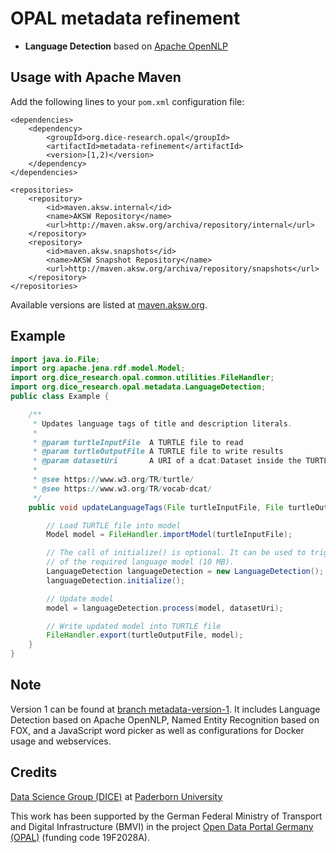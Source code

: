 # OPAL metadata refinement

* **Language Detection** based on [Apache OpenNLP](https://opennlp.apache.org/)


## Usage with Apache Maven

Add the following lines to your `pom.xml` configuration file:

	<dependencies>
		<dependency>
			<groupId>org.dice-research.opal</groupId>
			<artifactId>metadata-refinement</artifactId>
			<version>[1,2)</version>
		</dependency>
	</dependencies>
	
	<repositories>
		<repository>
			<id>maven.aksw.internal</id>
			<name>AKSW Repository</name>
			<url>http://maven.aksw.org/archiva/repository/internal</url>
		</repository>
		<repository>
			<id>maven.aksw.snapshots</id>
			<name>AKSW Snapshot Repository</name>
			<url>http://maven.aksw.org/archiva/repository/snapshots</url>
		</repository>
	</repositories>
	
Available versions are listed at [maven.aksw.org](https://maven.aksw.org/archiva/#advancedsearch~internal/org.dice-research.opal~metadata-refinement~~~~~30).

## Example

```Java
import java.io.File;
import org.apache.jena.rdf.model.Model;
import org.dice_research.opal.common.utilities.FileHandler;
import org.dice_research.opal.metadata.LanguageDetection;
public class Example {

	/**
	 * Updates language tags of title and description literals.
	 * 
	 * @param turtleInputFile  A TURTLE file to read
	 * @param turtleOutputFile A TURTLE file to write results
	 * @param datasetUri       A URI of a dcat:Dataset inside the TURTLE data
	 * 
	 * @see https://www.w3.org/TR/turtle/
	 * @see https://www.w3.org/TR/vocab-dcat/
	 */
	public void updateLanguageTags(File turtleInputFile, File turtleOutputFile, String datasetUri) throws Exception {

		// Load TURTLE file into model
		Model model = FileHandler.importModel(turtleInputFile);

		// The call of initialize() is optional. It can be used to trigger the download
		// of the required language model (10 MB).
		LanguageDetection languageDetection = new LanguageDetection();
		languageDetection.initialize();

		// Update model
		model = languageDetection.process(model, datasetUri);

		// Write updated model into TURTLE file
		FileHandler.export(turtleOutputFile, model);
	}
}

```



## Note

Version 1 can be found at [branch metadata-version-1](https://github.com/projekt-opal/metadata-extraction/tree/metadata-version-1).
It includes 
Language Detection based on Apache OpenNLP,
Named Entity Recognition based on FOX, and
a JavaScript word picker
as well as configurations for Docker usage and webservices.


## Credits

[Data Science Group (DICE)](https://dice-research.org/) at [Paderborn University](https://www.uni-paderborn.de/)

This work has been supported by the German Federal Ministry of Transport and Digital Infrastructure (BMVI) in the project [Open Data Portal Germany (OPAL)](http://projekt-opal.de/) (funding code 19F2028A).
